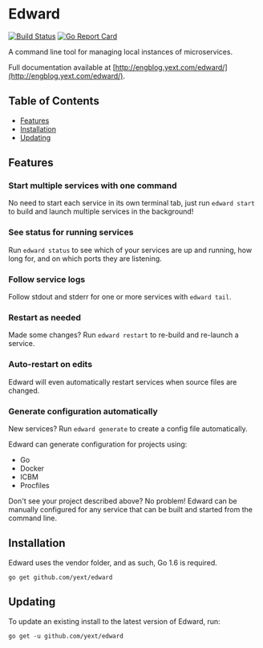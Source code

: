# Edward

[![Build Status](https://travis-ci.org/yext/edward.svg?branch=master)](https://travis-ci.org/yext/edward)
[![Go Report Card](https://goreportcard.com/badge/github.com/yext/edward)](https://goreportcard.com/report/github.com/yext/edward)

A command line tool for managing local instances of microservices.

<script type="text/javascript" src="https://asciinema.org/a/c49y8xmkvv140rgnlvl0an908.js" id="asciicast-c49y8xmkvv140rgnlvl0an908" async></script>

Full documentation available at [http://engblog.yext.com/edward/](http://engblog.yext.com/edward/).

## Table of Contents  

* [Features](#features)
* [Installation](#installation)  
* [Updating](#updating)

## Features

### Start multiple services with one command

No need to start each service in its own terminal tab, just run `edward start` to build and launch multiple
services in the background!

### See status for running services

Run `edward status` to see which of your services are up and running, how long for, and on which ports
they are listening.

### Follow service logs

Follow stdout and stderr for one or more services with `edward tail`.

### Restart as needed

Made some changes? Run `edward restart` to re-build and re-launch a service.

### Auto-restart on edits

Edward will even automatically restart services when source files are changed.

### Generate configuration automatically

New services? Run `edward generate` to create a config file automatically.

Edward can generate configuration for projects using:

* Go
* Docker
* ICBM
* Procfiles

Don't see your project described above? No problem! Edward can be manually configured for any
service that can be built and started from the command line.

## Installation

Edward uses the vendor folder, and as such, Go 1.6 is required.

    go get github.com/yext/edward

## Updating

To update an existing install to the latest version of Edward, run:

    go get -u github.com/yext/edward
